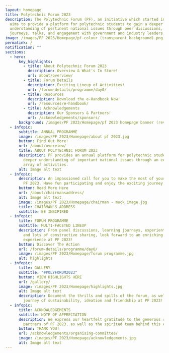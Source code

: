 ```yaml
---
layout: homepage
title: Polytechnic Forum 2023
description: The Polytechnic Forum (PF), an initiative which started in 1996,
  aims to provide a platform for polytechnic students to gain a deeper
  understanding of pertinent national issues through peer discussions, learning
  journeys, talks, and engagement with government and industry leaders.
image: /images/PF 2023/Homepage/pf-colour (transparent background).png
permalink: /
notification: ""
sections:
  - hero:
      key_highlights:
        - title: About Polytechnic Forum 2023
          description: Overview & What's In Store!
          url: about/overview/
        - title: Forum Details
          description: Exciting Lineup of Activities!
          url: /forum-details/programme/day0/
        - title: Resources
          description: Download the e-Handbook Now!
          url: /resources/e-handbook/
        - title: Acknowledgements
          description: Our Sponsors & Partners!
          url: /acknowledgements/sponsors/
      background: /images/PF 2023/Homepage/pf 2023 homepage banner (revised).jpg
  - infopic:
      subtitle: ANNUAL PROGRAMME
      image: /images/PF 2023/Homepage/about pf 2023.jpg
      button: Find Out More!
      url: /about/overview/
      title: ABOUT POLYTECHNIC FORUM 2023
      description: PF provides an annual platform for polytechnic students to gain a
        deeper understanding of important national issues through an eclectic
        array of activities.
      alt: Image alt text
  - infopic:
      description: An impassioned call for you to make the most of your involvement in
        PF 2023. Have fun participating and enjoy the exciting journey!
      button: Read More Here
      url: /about/chairmansaddress/
      alt: Image alt text
      image: /images/PF 2023/Homepage/chairman - mock image.jpg
      title: CHAIRMAN'S ADDRESS
      subtitle: BE INSIPIRED
  - infopic:
      title: FORUM PROGRAMME
      subtitle: MULTI-FACETED LINEUP
      description: From panel discussions, learning journeys, experiential activities,
        and lots of constructive sharing, look forward to an enriching
        experience at PF 2023!
      button: Discover The Action
      url: /forum-details/programme/day0/
      image: /images/PF 2023/Homepage/forum programme.jpg
      alt: highlights
  - infopic:
      title: GALLERY
      subtitle: "#POLYFORUM2023"
      button: VIEW HIGHLIGHTS HERE
      url: /gallery/
      image: /images/PF 2023/Homepage/highlights.jpg
      alt: Image alt text
      description: Document the thrills and spills of the forum, as well as your
        journey of sustainability, ideation and friendship at PF 2023!
  - infopic:
      title: ACKNOWLEDGEMENTS
      subtitle: NOTE OF APPRECIATION
      description: We express our heartfelt gratitude to the generous sponsors and
        partners of PF 2023, as well as the spirited team behind this event.
      button: THANK YOU!
      url: /acknowledgements/organising-committee/
      image: /images/PF 2023/Homepage/acknowledgements.jpg
      alt: Image alt text
---
```

